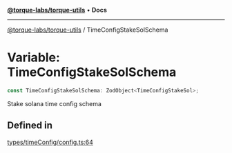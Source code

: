 [**@torque-labs/torque-utils**](../README.md) • **Docs**

***

[@torque-labs/torque-utils](../README.md) / TimeConfigStakeSolSchema

# Variable: TimeConfigStakeSolSchema

```ts
const TimeConfigStakeSolSchema: ZodObject<TimeConfigStakeSol>;
```

Stake solana time config schema

## Defined in

[types/timeConfig/config.ts:64](https://github.com/torque-labs/torque-utils/blob/fcba00c7b8994c0932484e8f489988b91291c603/types/timeConfig/config.ts#L64)
